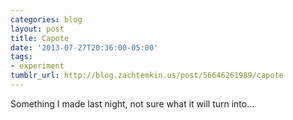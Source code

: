 ```yaml
---
categories: blog
layout: post
title: Capote
date: '2013-07-27T20:36:00-05:00'
tags: 
- experiment
tumblr_url: http://blog.zachtemkin.us/post/56646261989/capote
---
```


Something I made last night, not sure what it will turn into…
